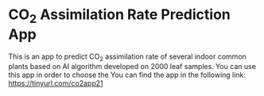 # CO$_2$ Assimilation Rate Prediction App
This is an app to predict CO$_2$ assimilation rate of several indoor common plants based on AI algorithm developed on 2000 leaf samples.
You can use this app in order to choose the
You can find the app in the following link:
https://tinyurl.com/co2app21
